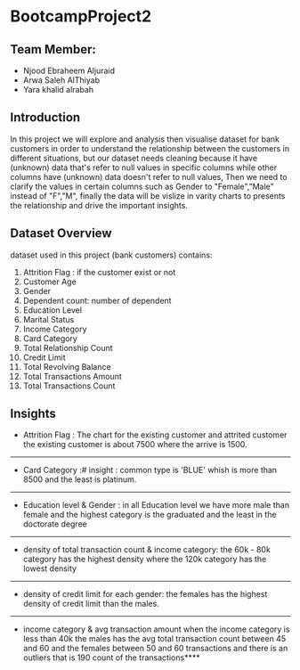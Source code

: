 # BootcampProject2
## Team Member:
- Njood Ebraheem Aljuraid
- Arwa Saleh AlThiyab
- Yara khalid alrabah

## Introduction
 In this project we will explore and analysis then visualise dataset for bank customers in order to understand the relationship 
 between the customers in different situations, but our dataset needs cleaning because it have (unknown) data that's refer to 
 null values in specific columns while other columns have (unknown) data doesn't refer to null values, Then we need to clarify 
 the values in certain columns such as Gender to "Female","Male" instead of "F","M", finally the data will be vislize in varity
 charts to presents the relationship and drive the important insights.


## Dataset Overview
dataset used in this project (bank customers) contains:
1. Attrition Flag : if the customer exist or not 
2.  Customer Age
3. Gender
4. Dependent count: number of dependent
5. Education Level 
6. Marital Status
7. Income Category
8. Card Category 
9. Total Relationship Count
10. Credit Limit
11. Total Revolving Balance
12. Total Transactions Amount
13. Total Transactions Count 

## Insights

* Attrition Flag :  The chart for the existing customer and attrited customer 
the existing customer is about 7500 where the arrive is 1500.

-----------------------

* Card Category  :# insight : common type is 'BLUE' whish 
is more than 8500 and the least is platinum.

------------------------

* Education level & Gender : in all Education level we have more male than female 
and the highest category is the graduated and the least in the doctorate degree

-----------------------

* density of total transaction count & income category: 
the 60k - 80k category has the highest density 
where the 120k category has the lowest density

------------------------

* density of credit limit for each gender:
the females has the highest density of credit limit than the males.

------------------------ 

* income category & avg transaction amount
when the income category is less than 40k the males has the avg total transaction count between 45 and 60 
and the females between 50 and 60 transactions and there is an outliers that is 190 count of the transactions****
